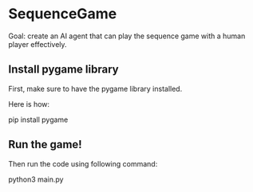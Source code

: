 # SequenceGame

Goal: create an AI agent that can play the sequence game with a human player effectively. 

## Install pygame library

First, make sure to have the pygame library installed.

Here is how:

pip install pygame

## Run the game! 

Then run the code using following command:

python3 main.py

